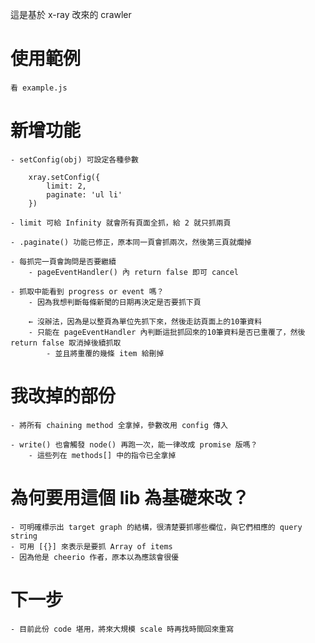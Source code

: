 
這是基於 x-ray 改來的 crawler

# 使用範例

	看 example.js

# 新增功能

	- setConfig(obj) 可設定各種參數

		xray.setConfig({
			limit: 2,
			paginate: 'ul li'
		})

	- limit 可給 Infinity 就會所有頁面全抓，給 2 就只抓兩頁

	- .paginate() 功能已修正，原本同一頁會抓兩次，然後第三頁就爛掉

	- 每抓完一頁會詢問是否要繼續
		- pageEventHandler() 內 return false 即可 cancel

	- 抓取中能看到 progress or event 嗎？
		- 因為我想判斷每條新聞的日期再決定是否要抓下頁

		← 沒辦法，因為是以整頁為單位先抓下來，然後走訪頁面上的10筆資料
		- 只能在 pageEventHandler 內判斷這批抓回來的10筆資料是否已重覆了，然後 return false 取消掉後續抓取
			- 並且將重覆的幾條 item 給刪掉

# 我改掉的部份

	- 將所有 chaining method 全拿掉，參數改用 config 傳入

	- write() 也會觸發 node() 再跑一次，能一律改成 promise 版嗎？
		- 這些列在 methods[] 中的指令已全拿掉

# 為何要用這個 lib 為基礎來改？
	- 可明確標示出 target graph 的結構，很清楚要抓哪些欄位，與它們相應的 query string
	- 可用 [{}] 來表示是要抓 Array of items
	- 因為他是 cheerio 作者，原本以為應該會很優

# 下一步
	- 目前此份 code 堪用，將來大規模 scale 時再找時間回來重寫
